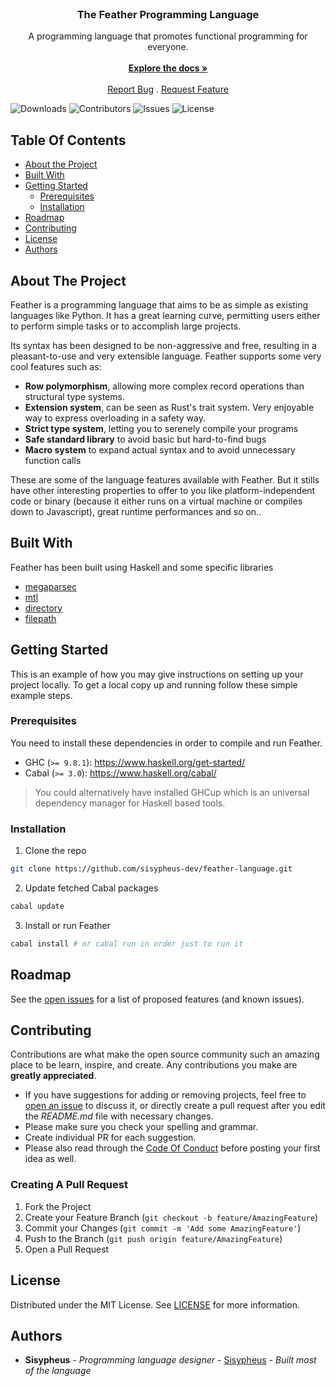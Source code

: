 <br/>
<p align="center">
  <h3 align="center">The Feather Programming Language</h3>

  <p align="center">
    A programming language that promotes functional programming for everyone.
    <br/>
    <br/>
    <a href="https://github.com/sisypheus-dev/feather-language"><strong>Explore the docs »</strong></a>
    <br/>
    <br/>
    <a href="https://github.com/sisypheus-dev/feather-language/issues">Report Bug</a>
    .
    <a href="https://github.com/sisypheus-dev/feather-language/issues">Request Feature</a>
  </p>
</p>

![Downloads](https://img.shields.io/github/downloads/sisypheus-dev/feather-language/total) ![Contributors](https://img.shields.io/github/contributors/sisypheus-dev/feather-language?color=dark-green) ![Issues](https://img.shields.io/github/issues/sisypheus-dev/feather-language) ![License](https://img.shields.io/github/license/sisypheus-dev/feather-language)

## Table Of Contents

- [About the Project](#about-the-project)
- [Built With](#built-with)
- [Getting Started](#getting-started)
  - [Prerequisites](#prerequisites)
  - [Installation](#installation)
- [Roadmap](#roadmap)
- [Contributing](#contributing)
- [License](#license)
- [Authors](#authors)

## About The Project

Feather is a programming language that aims to be as simple as existing languages like Python. It has a great learning curve, permitting users either to perform simple tasks or to accomplish large projects.

Its syntax has been designed to be non-aggressive and free, resulting in a pleasant-to-use and very extensible language. Feather supports some very cool features such as:

- **Row polymorphism**, allowing more complex record operations than structural type systems.
- **Extension system**, can be seen as Rust's trait system. Very enjoyable way to express overloading in a safety way.
- **Strict type system**, letting you to serenely compile your programs
- **Safe standard library** to avoid basic but hard-to-find bugs
- **Macro system** to expand actual syntax and to avoid unnecessary function calls

These are some of the language features available with Feather. But it stills have other interesting properties to offer to you like platform-independent code or binary (because it either runs on a virtual machine or compiles down to Javascript), great runtime performances and so on..

## Built With

Feather has been built using Haskell and some specific libraries

- [megaparsec](https://hackage.haskell.org/package/megaparsec)
- [mtl](https://hackage.haskell.org/package/mtl)
- [directory](https://hackage.haskell.org/package/directory)
- [filepath](https://hackage.haskell.org/package/filepath)

## Getting Started

This is an example of how you may give instructions on setting up your project locally.
To get a local copy up and running follow these simple example steps.

### Prerequisites

You need to install these dependencies in order to compile and run Feather.

- GHC (`>= 9.8.1`): https://www.haskell.org/get-started/
- Cabal (`>= 3.0`): https://www.haskell.org/cabal/

> You could alternatively have installed GHCup which is an universal dependency manager for Haskell based tools.

### Installation

1. Clone the repo

```sh
git clone https://github.com/sisypheus-dev/feather-language.git
```

2. Update fetched Cabal packages

```sh
cabal update
```

3. Install or run Feather

```sh
cabal install # or cabal run in order just to run it
```

## Roadmap

See the [open issues](https://github.com/sisypheus-dev/feather-language/issues) for a list of proposed features (and known issues).

## Contributing

Contributions are what make the open source community such an amazing place to be learn, inspire, and create. Any contributions you make are **greatly appreciated**.

- If you have suggestions for adding or removing projects, feel free to [open an issue](https://github.com/sisypheus-dev/feather-language/issues/new) to discuss it, or directly create a pull request after you edit the _README.md_ file with necessary changes.
- Please make sure you check your spelling and grammar.
- Create individual PR for each suggestion.
- Please also read through the [Code Of Conduct](https://github.com/sisypheus-dev/feather-language/blob/main/CODE_OF_CONDUCT.md) before posting your first idea as well.

### Creating A Pull Request

1. Fork the Project
2. Create your Feature Branch (`git checkout -b feature/AmazingFeature`)
3. Commit your Changes (`git commit -m 'Add some AmazingFeature'`)
4. Push to the Branch (`git push origin feature/AmazingFeature`)
5. Open a Pull Request

## License

Distributed under the MIT License. See [LICENSE](https://github.com/sisypheus-dev/feather-language/blob/main/LICENSE.md) for more information.

## Authors

- **Sisypheus** - _Programming language designer_ - [Sisypheus](https://github.com/sisypheus-dev) - _Built most of the language_
